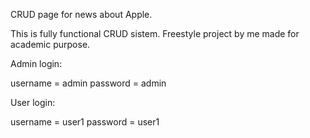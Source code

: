CRUD page for news about Apple.

This is fully functional CRUD sistem.
Freestyle project by me made for academic purpose.

Admin login: 

username = admin
password = admin


User login: 

username = user1
password = user1
